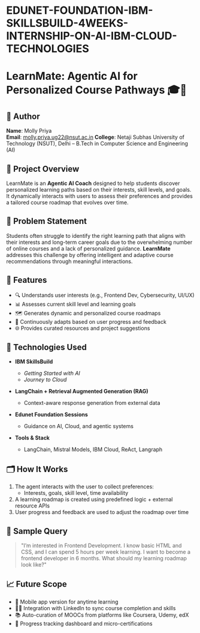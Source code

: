 # EDUNET-FOUNDATION-IBM-SKILLSBUILD-4WEEKS-INTERNSHIP-ON-AI-IBM-CLOUD-TECHNOLOGIES
# LearnMate: Agentic AI for Personalized Course Pathways 🎓🤖

## 👤 Author

**Name**: Molly Priya  
**Email**: molly.priya.ug22@nsut.ac.in 
**College**: Netaji Subhas University of Technology (NSUT), Delhi – B.Tech in Computer Science and Engineering (AI)


## 🚀 Project Overview

LearnMate is an **Agentic AI Coach** designed to help students discover personalized learning paths based on their interests, skill levels, and goals. It dynamically interacts with users to assess their preferences and provides a tailored course roadmap that evolves over time.

## 🧠 Problem Statement

Students often struggle to identify the right learning path that aligns with their interests and long-term career goals due to the overwhelming number of online courses and a lack of personalized guidance. **LearnMate** addresses this challenge by offering intelligent and adaptive course recommendations through meaningful interactions.

## 🧩 Features

- 🔍 Understands user interests (e.g., Frontend Dev, Cybersecurity, UI/UX)
- 📊 Assesses current skill level and learning goals
- 🗺️ Generates dynamic and personalized course roadmaps
- 🔄 Continuously adapts based on user progress and feedback
- 🌐 Provides curated resources and project suggestions

## 🧠 Technologies Used

- **IBM SkillsBuild**  
  - *Getting Started with AI*
  - *Journey to Cloud*

- **LangChain + Retrieval Augmented Generation (RAG)**  
  - Context-aware response generation from external data

- **Edunet Foundation Sessions**  
  - Guidance on AI, Cloud, and agentic systems

- **Tools & Stack**  
  - LangChain, Mistral Models, IBM Cloud, ReAct, Langraph

## 🗂️ How It Works

1. The agent interacts with the user to collect preferences:
   - Interests, goals, skill level, time availability
2. A learning roadmap is created using predefined logic + external resource APIs
3. User progress and feedback are used to adjust the roadmap over time

## 📌 Sample Query

> "I’m interested in Frontend Development. I know basic HTML and CSS, and I can spend 5 hours per week learning. I want to become a frontend developer in 6 months. What should my learning roadmap look like?"

## 📈 Future Scope

- 📱 Mobile app version for anytime learning
- 🧑‍🎓 Integration with LinkedIn to sync course completion and skills
- 📚 Auto-curation of MOOCs from platforms like Coursera, Udemy, edX
- 🧪 Progress tracking dashboard and micro-certifications



